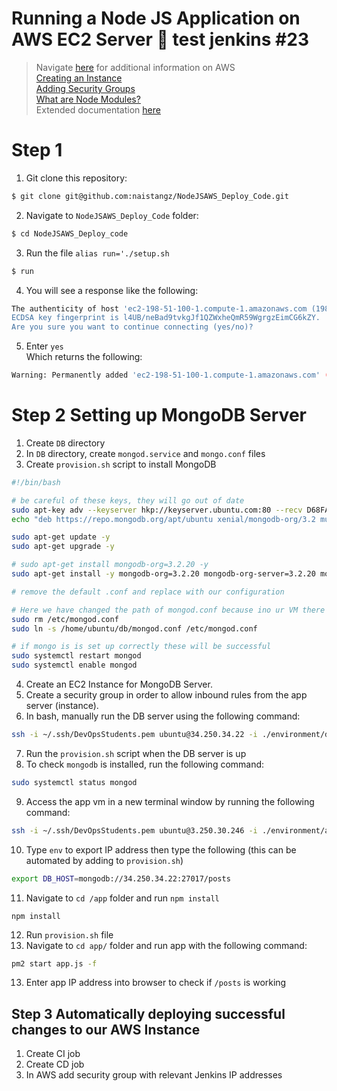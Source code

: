 # Running a Node JS Application on AWS EC2 Server :taco: test jenkins #23

> Navigate [here](https://github.com/naistangz/Technical_Training/blob/master/docs/Week8_CloudServices/aws.md) for additional information on AWS\
> [Creating an Instance](ec2Instance.md)\
> [Adding Security Groups](ec2Instance.md)\
> [What are Node Modules?](node_modules.md)\
> Extended documentation [here](extended_doc.md)

# Step 1 
1. Git clone this repository:
```bash
$ git clone git@github.com:naistangz/NodeJSAWS_Deploy_Code.git
```

2. Navigate to `NodeJSAWS_Deploy_Code` folder:
```bash
$ cd NodeJSAWS_Deploy_code
```

3. Run the file `alias run='./setup.sh`
```bash
$ run
```

4. You will see a response like the following:
```bash
The authenticity of host 'ec2-198-51-100-1.compute-1.amazonaws.com (198-51-100-1)' can't be established.
ECDSA key fingerprint is l4UB/neBad9tvkgJf1QZWxheQmR59WgrgzEimCG6kZY.
Are you sure you want to continue connecting (yes/no)?
```

5. Enter `yes`\
Which returns the following:
```bash
Warning: Permanently added 'ec2-198-51-100-1.compute-1.amazonaws.com' (ECDSA) to the list of known hosts.
```

# Step 2 Setting up MongoDB Server
1. Create `DB` directory
2. In `DB` directory, create `mongod.service` and `mongo.conf` files
3. Create `provision.sh` script to install MongoDB
```bash
#!/bin/bash

# be careful of these keys, they will go out of date
sudo apt-key adv --keyserver hkp://keyserver.ubuntu.com:80 --recv D68FA50FEA312927
echo "deb https://repo.mongodb.org/apt/ubuntu xenial/mongodb-org/3.2 multiverse" | sudo tee /etc/apt/sources.list.d/mongodb-org-3.2.list

sudo apt-get update -y
sudo apt-get upgrade -y

# sudo apt-get install mongodb-org=3.2.20 -y
sudo apt-get install -y mongodb-org=3.2.20 mongodb-org-server=3.2.20 mongodb-org-shell=3.2.20 mongodb-org-mongos=3.2.20 mongodb-org-tools=3.2.20

# remove the default .conf and replace with our configuration

# Here we have changed the path of mongod.conf because ino ur VM there is no environments folder, only a db folder
sudo rm /etc/mongod.conf
sudo ln -s /home/ubuntu/db/mongod.conf /etc/mongod.conf

# if mongo is is set up correctly these will be successful
sudo systemctl restart mongod
sudo systemctl enable mongod
```

4. Create an EC2 Instance for MongoDB Server.
5. Create a security group in order to allow inbound rules from the app server (instance).
6. In bash, manually run the DB server using the following command:
```bash
ssh -i ~/.ssh/DevOpsStudents.pem ubuntu@34.250.34.22 -i ./environment/db/provision.sh
```
7. Run the `provision.sh` script when the DB server is up
8. To check `mongodb` is installed, run the following command:
```bash
sudo systemctl status mongod
```
9. Access the app vm in a new terminal window by running the following command:
```bash
ssh -i ~/.ssh/DevOpsStudents.pem ubuntu@3.250.30.246 -i ./environment/app/provision.sh
```

10. Type `env` to export IP address then type the following (this can be automated by adding to `provision.sh`)
```bash
export DB_HOST=mongodb://34.250.34.22:27017/posts
```

11. Navigate to `cd /app` folder and run `npm install`
```
npm install
```

12. Run `provision.sh` file 
13. Navigate to `cd app/` folder and run app with the following command:
```bash
pm2 start app.js -f
```

13. Enter app IP address into browser to check if `/posts` is working

## Step 3 Automatically deploying successful changes to our AWS Instance
1. Create CI job
2. Create CD job
3. In AWS add security group with relevant Jenkins IP addresses

 
